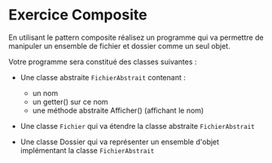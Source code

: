 # Exercice Composite

En utilisant le pattern composite réalisez un programme qui va permettre de manipuler un ensemble de fichier et dossier comme un seul objet.

Votre programme sera constitué des classes suivantes :

* Une classe abstraite ```FichierAbstrait``` contenant :
	*  un nom
	*  un getter() sur ce nom
	*  une méthode abstraite Afficher() (affichant le nom)

* Une classe ```Fichier``` qui va étendre la classe abstraite ```FichierAbstrait```
* Une classe Dossier qui va représenter un ensemble d'objet implémentant la classe ```FichierAbstrait```
